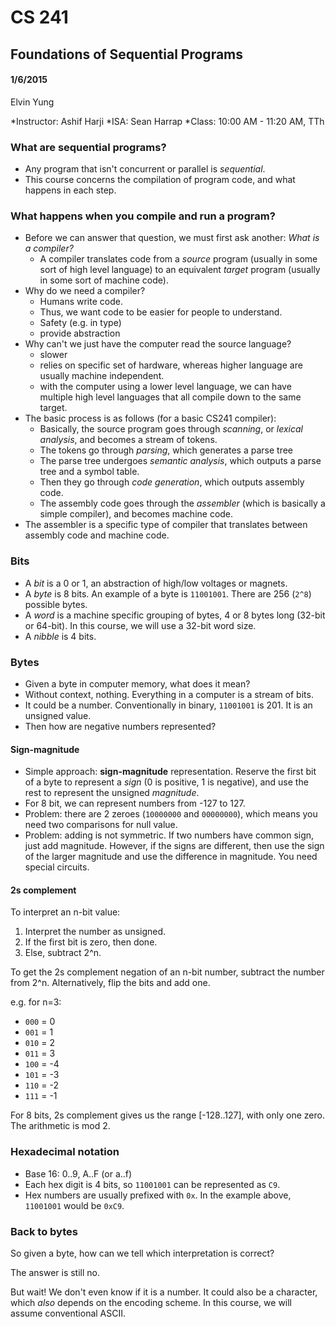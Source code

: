 # CS 241
## Foundations of Sequential Programs
#### 1/6/2015
Elvin Yung

*Instructor: Ashif Harji
*ISA: Sean Harrap
*Class: 10:00 AM - 11:20 AM, TTh

### What are sequential programs?
* Any program that isn't concurrent or parallel is *sequential*.
* This course concerns the compilation of program code, and what happens in each step.

### What happens when you compile and run a program?
* Before we can answer that question, we must first ask another: *What is a compiler?*
    * A compiler translates code from a *source* program (usually in some sort of high level language) to an equivalent *target* program (usually in some sort of machine code).
* Why do we need a compiler?
    * Humans write code.
    * Thus, we want code to be easier for people to understand.
    * Safety (e.g. in type)
    * provide abstraction
* Why can't we just have the computer read the source language?
    * slower
    * relies on specific set of hardware, whereas higher language are usually machine independent.
    * with the computer using a lower level language, we can have multiple high level languages that all compile down to the same target.
* The basic process is as follows (for a basic CS241 compiler):
    * Basically, the source program goes through *scanning*, or *lexical analysis*, and becomes a stream of tokens. 
    * The tokens go through *parsing*, which generates a parse tree
    * The parse tree undergoes *semantic analysis*, which outputs a parse tree and a symbol table.
    * Then they go through *code generation*, which outputs assembly code.
    * The assembly code goes through the *assembler* (which is basically a simple compiler), and becomes machine code.
* The assembler is a specific type of compiler that translates between assembly code and machine code.

### Bits
* A *bit* is a 0 or 1, an abstraction of high/low voltages or magnets.
* A *byte* is 8 bits. An example of a byte is `11001001`. There are 256 (`2^8`) possible bytes.
* A *word* is a machine specific grouping of bytes, 4 or 8 bytes long (32-bit or 64-bit). In this course, we will use a 32-bit word size.
* A *nibble* is 4 bits.

### Bytes
* Given a byte in computer memory, what does it mean?
* Without context, nothing. Everything in a computer is a stream of bits.
* It could be a number. Conventionally in binary, `11001001` is 201. It is an unsigned value.
* Then how are negative numbers represented?

#### Sign-magnitude
* Simple approach: **sign-magnitude** representation. Reserve the first bit of a byte to represent a *sign* (0 is positive, 1 is negative), and use the rest to represent the unsigned *magnitude*. 
* For 8 bit, we can represent numbers from -127 to 127.
* Problem: there are 2 zeroes (`10000000` and `00000000`), which means you need two comparisons for null value.
* Problem: adding is not symmetric. If two numbers have common sign, just add magnitude. However, if the signs are different, then use the sign of the larger magnitude and use the difference in magnitude. You need special circuits.

#### 2s complement
To interpret an n-bit value:
1) Interpret the number as unsigned.
2) If the first bit is zero, then done.
3) Else, subtract 2^n.

To get the 2s complement negation of an n-bit number, subtract the number from 2^n. Alternatively, flip the bits and add one.

e.g. for n=3:
* `000` = 0
* `001` = 1
* `010` = 2
* `011` = 3
* `100` = -4
* `101` = -3
* `110` = -2
* `111` = -1

For 8 bits, 2s complement gives us the range [-128..127], with only one zero. The arithmetic is mod 2.

### Hexadecimal notation
* Base 16: 0..9, A..F (or a..f)
* Each hex digit is 4 bits, so `11001001` can be represented as `C9`.
* Hex numbers are usually prefixed with `0x`. In the example above, `11001001` would be `0xC9`.


### Back to bytes
So given a byte, how can we tell which interpretation is correct?

The answer is still no.

But wait! We don't even know if it is a number. It could also be a character, which *also* depends on the encoding scheme. In this course, we will assume conventional ASCII.

